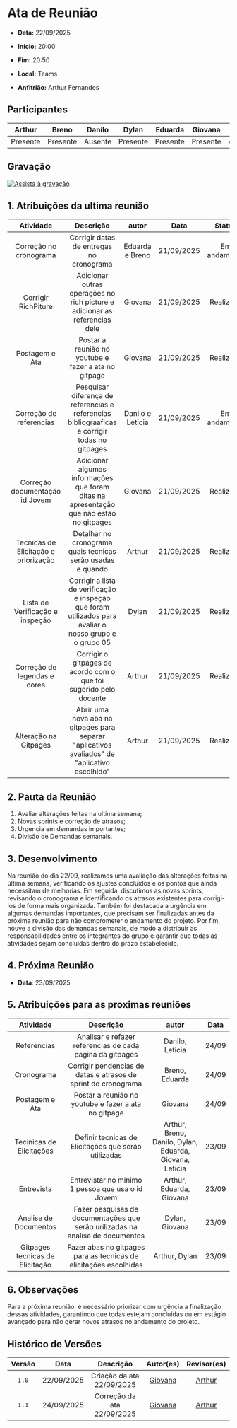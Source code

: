 # Ata de Reunião 

- **Data:** 22/09/2025 

- **Início:** 20:00

- **Fim:** 20:50

- **Local:** Teams

- **Anfitrião:** Arthur Fernandes 

## Participantes

| Arthur | Breno | Danilo | Dylan | Eduarda | Giovana | Leticia |
| :-: | :-: | :-: | :-: | :-: | :-: | :-: |
| Presente | Presente | Ausente | Presente | Presente | Presente | Ausente |

## Gravação

[![Assista à gravação](https://img.youtube.com/vi/7Pi0oaS3-u0/hqdefault.jpg)](https://youtu.be/7Pi0oaS3-u0)

## 1. Atribuições da ultima reunião 


| Atividade | Descrição | autor | Data | Status |
| :-: | :-: | :-: | :-: | :-: |
| Correção no cronograma | Corrigir datas de entregas no cronograma | Eduarda e Breno | 21/09/2025 | Em andamento |
| Corrigir RichPiture | Adicionar outras operações no rich picture e adicionar as referencias dele | Giovana | 21/09/2025 | Realizado |
| Postagem e Ata | Postar a reunião no youtube e fazer a ata no gitpage | Giovana | 21/09/2025 | Realizado |
| Correção de referencias | Pesquisar diferença de referencias e referencias bibliograaficas e corrigir todas no gitpages | Danilo e Leticia | 21/09/2025 | Em andamento |
| Correção documentação id Jovem | Adicionar algumas informações que foram ditas na apresentação que não estão no gitpages | Giovana | 21/09/2025 | Realizado |
| Tecnicas de Elicitação e priorização | Detalhar no cronograma quais tecnicas serão usadas e quando| Arthur | 21/09/2025 | Realizado |
| Lista de Verificação e inspeção | Corrigir a lista de verificação e inspeção que foram utilizados para avaliar o nosso grupo e o grupo 05 | Dylan | 21/09/2025 | Realizado |
| Correção de legendas e cores | Corrigir o gitpages de acordo com o que foi sugerido pelo docente | Arthur | 21/09/2025 | Realizado |
| Alteração na Gitpages | Abrir uma nova aba na gitpages para separar "aplicativos avaliados" de "aplicativo escolhido"  | Arthur | 21/09/2025 | Realizado |

## 2. Pauta da Reunião

1. Avaliar alterações feitas na ultima semana;
2. Novas sprints e correção de atrasos;
3. Urgencia em demandas importantes;
4. Divisão de Demandas semanais.


## 3. Desenvolvimento
Na reunião do dia 22/09, realizamos uma avaliação das alterações feitas na última semana, verificando os ajustes concluídos e os pontos que ainda necessitam de melhorias. Em seguida, discutimos as novas sprints, revisando o cronograma e identificando os atrasos existentes para corrigi-los de forma mais organizada. Também foi destacada a urgência em algumas demandas importantes, que precisam ser finalizadas antes da próxima reunião para não comprometer o andamento do projeto. Por fim, houve a divisão das demandas semanais, de modo a distribuir as responsabilidades entre os integrantes do grupo e garantir que todas as atividades sejam concluídas dentro do prazo estabelecido.



## 4. Próxima Reunião

- **Data**: 23/09/2025

## 5. Atribuições para as proximas reuniões

| Atividade | Descrição | autor | Data |
| :-: | :-: | :-: | :-: | 
| Referencias | Analisar e refazer referencias de cada pagina da gitpages | Danilo, Leticia | 24/09 |
| Cronograma | Corrigir pendencias de datas e atrasos de sprint do cronograma | Breno, Eduarda  | 24/09 |
| Postagem e Ata | Postar a reunião no youtube e fazer a ata no gitpage | Giovana | 24/09 | 
| Tecinicas de Elicitações | Definir tecnicas de Elicitações que serão utilizadas | Arthur, Breno, Danilo, Dylan, Eduarda, Giovana, Leticia | 23/09 |
| Entrevista | Entrevistar no minimo 1 pessoa que usa o id Jovem | Arthur, Eduarda, Giovana | 23/09 |
| Analise de Documentos | Fazer pesquisas de documentações que serão urilizadas na analise de documentos | Dylan, Giovana | 23/09 |
| Gitpages tecnicas de Elicitação | Fazer abas no gitpages para as tecnicas de elicitações escolhidas | Arthur, Dylan | 23/09 |



## 6. Observações
Para a próxima reunião, é necessário priorizar com urgência a finalização dessas atividades, garantindo que todas estejam concluídas ou em estágio avançado para não gerar novos atrasos no andamento do projeto.
<br> 

## Histórico de Versões

| Versão | Data | Descrição | Autor(es) | Revisor(es) |
| :-: | :-: | :-: | :-: | :-: |
| `1.0` | 22/09/2025 | Criação da ata 22/09/2025 | [Giovana](https://github.com/GiovanaFontesS) | [Arthur](https://github.com/arthurfernandesj) |
| `1.1` | 24/09/2025 | Correção da ata 22/09/2025 | [Giovana](https://github.com/GiovanaFontesS) | [Arthur](https://github.com/arthurfernandesj) |
 